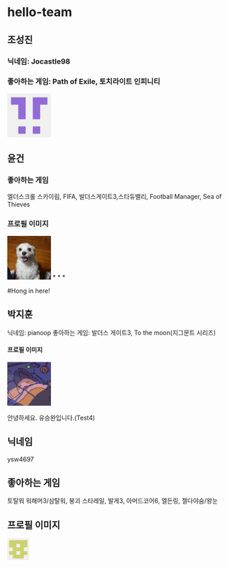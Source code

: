 # hello-team

## 조성진 
### 닉네임: Jocastle98
### 좋아하는 게임: Path of Exile, 토치라이트 인피니티

<img src ="./Image/Profile_Jocastle.png" width ="100" height="100">

## 윤건
### 좋아하는 게임
엘더스크롤 스카이림, FIFA, 발더스게이트3,스타듀밸리, Football Manager, Sea of Thieves
### 프로필 이미지
<img src="./Image/YoonGunProfile.jpg" width = "100" height = "100">
* * *

#Hong in here!

## 박지훈
닉네임: pianoop 
좋아하는 게임: 발더스 게이트3, To the moon(지그문트 시리즈)  
#### 프로필 이미지
[<img src="./Image/Profile_Jihoon.png" width = "100" height = "100">](https://github.com/pianoop)  

안녕하세요. 유승완입니다.(Test4)
## 닉네임
ysw4697
## 좋아하는 게임
토탈워 워해머3/삼탈워, 붕괴 스타레일, 발게3, 아머드코어6, 엘든링, 젤다야숨/왕눈
## 프로필 이미지
<img src="./Image/Profile_ysw4697.png" width = "50" height = "50">